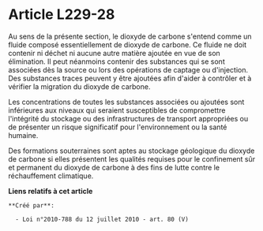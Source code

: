 # Article L229-28

Au sens de la présente section, le dioxyde de carbone s'entend comme un fluide composé essentiellement de dioxyde de carbone.
Ce fluide ne doit contenir ni déchet ni aucune autre matière ajoutée en vue de son élimination. Il peut néanmoins contenir
des substances qui se sont associées dès la source ou lors des opérations de captage ou d'injection. Des substances traces
peuvent y être ajoutées afin d'aider à contrôler et à vérifier la migration du dioxyde de carbone.

Les concentrations de toutes les substances associées ou ajoutées sont inférieures aux niveaux qui seraient susceptibles de
compromettre l'intégrité du stockage ou des infrastructures de transport appropriées ou de présenter un risque significatif
pour l'environnement ou la santé humaine.

Des formations souterraines sont aptes au stockage géologique du dioxyde de carbone si elles présentent les qualités requises
pour le confinement sûr et permanent du dioxyde de carbone à des fins de lutte contre le réchauffement climatique.

**Liens relatifs à cet article**

	**Créé par**:

	  - Loi n°2010-788 du 12 juillet 2010 - art. 80 (V)

